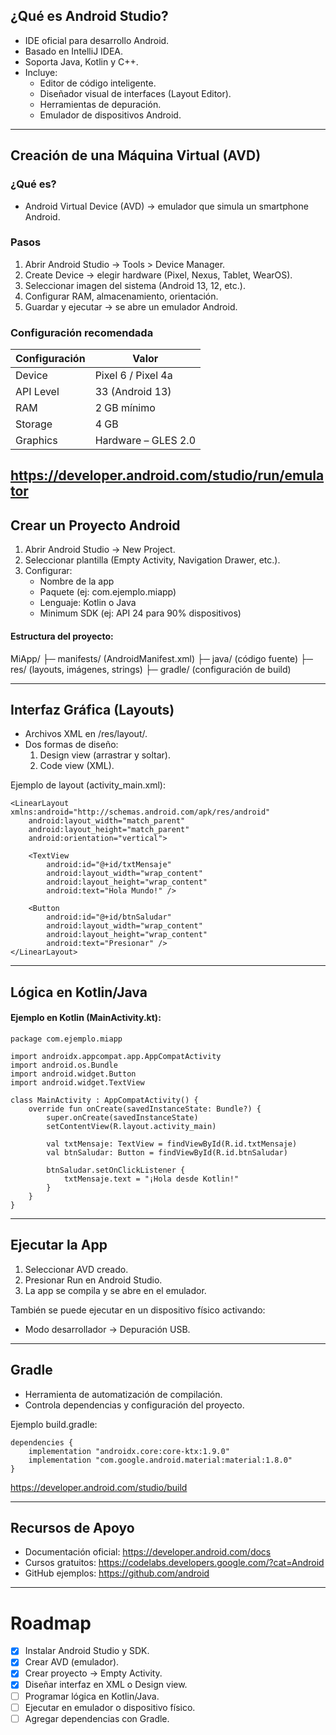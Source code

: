 ##  ¿Qué es Android Studio?
- IDE oficial para desarrollo Android.  
- Basado en IntelliJ IDEA.  
- Soporta Java, Kotlin y C++.  
- Incluye:
  - Editor de código inteligente.  
  - Diseñador visual de interfaces (Layout Editor).  
  - Herramientas de depuración.  
  - Emulador de dispositivos Android.  
---
##  Creación de una Máquina Virtual (AVD)

### ¿Qué es?
- Android Virtual Device (AVD) → emulador que simula un smartphone Android.  

### Pasos
1. Abrir Android Studio → Tools > Device Manager.  
2. Create Device → elegir hardware (Pixel, Nexus, Tablet, WearOS).  
3. Seleccionar imagen del sistema (Android 13, 12, etc.).  
4. Configurar RAM, almacenamiento, orientación.  
5. Guardar y ejecutar → se abre un emulador Android.  

### Configuración recomendada
| Configuración | Valor |
|---------------|-------|
| Device | Pixel 6 / Pixel 4a |
| API Level | 33 (Android 13) |
| RAM | 2 GB mínimo |
| Storage | 4 GB |
| Graphics | Hardware – GLES 2.0 |

 https://developer.android.com/studio/run/emulator
---

## Crear un Proyecto Android

1. Abrir Android Studio → New Project.  
2. Seleccionar plantilla (Empty Activity, Navigation Drawer, etc.).  
3. Configurar:
   - Nombre de la app  
   - Paquete (ej: com.ejemplo.miapp)  
   - Lenguaje: Kotlin o Java  
   - Minimum SDK (ej: API 24 para 90% dispositivos)  

#### Estructura del proyecto:
MiApp/
 ├─ manifests/ (AndroidManifest.xml)
 ├─ java/ (código fuente)
 ├─ res/ (layouts, imágenes, strings)
 ├─ gradle/ (configuración de build)
 
---

## Interfaz Gráfica (Layouts)

- Archivos XML en /res/layout/.  
- Dos formas de diseño:
  1. Design view (arrastrar y soltar).  
  2. Code view (XML).  

Ejemplo de layout (activity_main.xml):
```
<LinearLayout xmlns:android="http://schemas.android.com/apk/res/android"
    android:layout_width="match_parent"
    android:layout_height="match_parent"
    android:orientation="vertical">

    <TextView
        android:id="@+id/txtMensaje"
        android:layout_width="wrap_content"
        android:layout_height="wrap_content"
        android:text="Hola Mundo!" />

    <Button
        android:id="@+id/btnSaludar"
        android:layout_width="wrap_content"
        android:layout_height="wrap_content"
        android:text="Presionar" />
</LinearLayout>
```

---

## Lógica en Kotlin/Java

#### Ejemplo en Kotlin (MainActivity.kt):

```
package com.ejemplo.miapp

import androidx.appcompat.app.AppCompatActivity
import android.os.Bundle
import android.widget.Button
import android.widget.TextView

class MainActivity : AppCompatActivity() {
    override fun onCreate(savedInstanceState: Bundle?) {
        super.onCreate(savedInstanceState)
        setContentView(R.layout.activity_main)

        val txtMensaje: TextView = findViewById(R.id.txtMensaje)
        val btnSaludar: Button = findViewById(R.id.btnSaludar)

        btnSaludar.setOnClickListener {
            txtMensaje.text = "¡Hola desde Kotlin!"
        }
    }
}
```
---

## Ejecutar la App
1. Seleccionar AVD creado.  
2. Presionar Run  en Android Studio.  
3. La app se compila y se abre en el emulador.  

También se puede ejecutar en un dispositivo físico activando:  
- Modo desarrollador → Depuración USB.  

---

## Gradle
- Herramienta de automatización de compilación.  
- Controla dependencias y configuración del proyecto.  

Ejemplo build.gradle:
```
dependencies {
    implementation "androidx.core:core-ktx:1.9.0"
    implementation "com.google.android.material:material:1.8.0"
}
```
https://developer.android.com/studio/build

---

## Recursos de Apoyo

- Documentación oficial: https://developer.android.com/docs  
- Cursos gratuitos: https://codelabs.developers.google.com/?cat=Android  
- GitHub ejemplos: https://github.com/android  

---

# Roadmap

- [x] Instalar Android Studio y SDK.  
- [x] Crear AVD (emulador).  
- [x] Crear proyecto → Empty Activity.  
- [x] Diseñar interfaz en XML o Design view.  
- [ ] Programar lógica en Kotlin/Java.  
- [ ] Ejecutar en emulador o dispositivo físico.  
- [ ] Agregar dependencias con Gradle.  